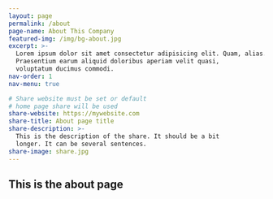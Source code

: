 ```yaml
---
layout: page
permalink: /about
page-name: About This Company
featured-img: /img/bg-about.jpg
excerpt: >-
  Lorem ipsum dolor sit amet consectetur adipisicing elit. Quam, alias.
  Praesentium earum aliquid doloribus aperiam velit quasi,
  voluptatum ducimus commodi.
nav-order: 1
nav-menu: true

# Share website must be set or default
# home page share will be used
share-website: https://mywebsite.com
share-title: About page title
share-description: >-
  This is the description of the share. It should be a bit
  longer. It can be several sentences.
share-image: share.jpg
---
```


## This is the about page
